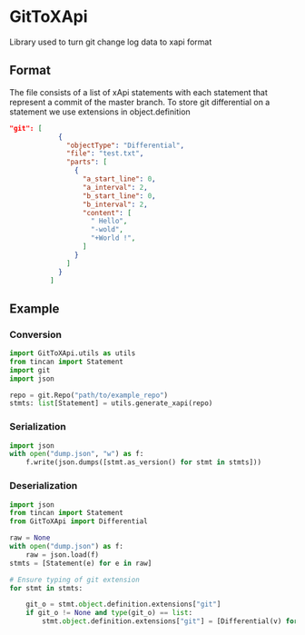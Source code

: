 # GitToXApi

Library used to turn git change log data to xapi format

## Format

The file consists of a list of xApi statements with each statement that represent a commit of the master branch.
To store git differential on a statement we use extensions in object.definition

```json
"git": [
            {
              "objectType": "Differential",
              "file": "test.txt",
              "parts": [
                {
                  "a_start_line": 0,
                  "a_interval": 2,
                  "b_start_line": 0,
                  "b_interval": 2,
                  "content": [
                    " Hello",
                    "-wold",
                    "+World !",
                  ]
                }
              ]
            }
          ]
```

## Example

### Conversion

```py
import GitToXApi.utils as utils
from tincan import Statement
import git
import json

repo = git.Repo("path/to/example_repo")
stmts: list[Statement] = utils.generate_xapi(repo)
```

### Serialization

```py
import json
with open("dump.json", "w") as f:
    f.write(json.dumps([stmt.as_version() for stmt in stmts]))
```

### Deserialization

```py
import json
from tincan import Statement
from GitToXApi import Differential

raw = None
with open("dump.json") as f:
    raw = json.load(f)
stmts = [Statement(e) for e in raw]

# Ensure typing of git extension
for stmt in stmts:

    git_o = stmt.object.definition.extensions["git"]
    if git_o != None and type(git_o) == list:
        stmt.object.definition.extensions["git"] = [Differential(v) for v in git_o]
```
